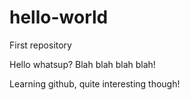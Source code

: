 # hello-world
First repository

Hello whatsup?
Blah blah blah blah!

Learning github, quite interesting though!
